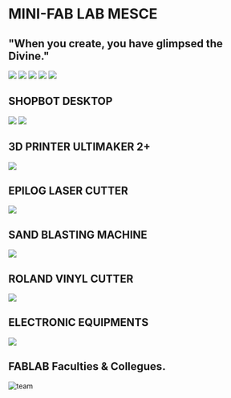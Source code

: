 # MINI-FAB LAB MESCE

## "When you create, you have glimpsed the Divine."


<img src="m1.jpg">

<img src="m2.jpg">

<img src="m3.jpg">

<img src="m4.jpg">


<img src="m5.jpg">

## SHOPBOT DESKTOP

<img src="m6.jpg"> <img src="ShopBot_deskTop.jpeg">

## 3D PRINTER ULTIMAKER 2+

<img src="m7.jpg">


## EPILOG LASER CUTTER

<img src="laser.jpg">


## SAND BLASTING MACHINE

<img src="m8.jpg">

## ROLAND VINYL CUTTER 

<img src="m9.jpg">


## ELECTRONIC EQUIPMENTS

<img src="m10.jpg">


## FABLAB Faculties & Collegues.

![team](https://user-images.githubusercontent.com/31272035/30147967-2f508102-93b2-11e7-9a74-ab404c34e975.jpg)


